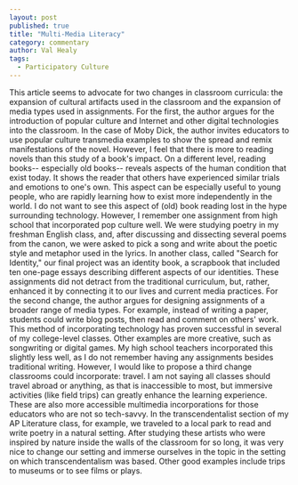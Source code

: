 ```yaml
---
layout: post
published: true
title: "Multi-Media Literacy"
category: commentary
author: Val Healy
tags: 
  - Participatory Culture
---
```


This article seems to advocate for two changes in classroom curricula: the expansion of cultural artifacts used in the classroom and the expansion of media types used in assignments.
For the first, the author argues for the introduction of popular culture and Internet and other digital technologies into the classroom. In the case of Moby Dick, the author invites educators to use popular culture transmedia examples to show the spread and remix manifestations of the novel. However, I feel that there is more to reading novels than this study of a book's impact. On a different level, reading books-- especially old books-- reveals aspects of the human condition that exist today. It shows the reader that others have experienced similar trials and emotions to one's own. This aspect can be especially useful to young people, who are rapidly learning how to exist more independently in the world. I do not want to see this aspect of (old) book reading lost in the hype surrounding technology. 
However, I remember one assignment from high school that incorporated pop culture well. We were studying poetry in my freshman English class, and, after discussing and dissecting several poems from the canon, we were asked to pick a song and write about the poetic style and metaphor used in the lyrics. In another class, called "Search for Identity," our final project was an identity book, a scrapbook that included ten one-page essays describing different aspects of our identities. These assignments did not detract from the traditional curriculum, but, rather, enhanced it by connecting it to our lives and current media practices.
For the second change, the author argues for designing assignments of a broader range of media types. For example, instead of writing a paper, students could write blog posts, then read and comment on others' work. This method of incorporating technology has proven successful in several of my college-level classes. Other examples are more creative, such as songwriting or digital games. 
My high school teachers incorporated this slightly less well, as I do not remember having any assignments besides traditional writing.
However, I would like to propose a third change classrooms could incorporate: travel. I am not saying all classes should travel abroad or anything, as that is inaccessible to most, but immersive activities (like field trips) can greatly enhance the learning experience. These are also more accessible multimedia incorporations for those educators who are not so tech-savvy.
In the transcendentalist section of my AP Literature class, for example, we traveled to a local park to read and write poetry in a natural setting. After studying these artists who were inspired by nature inside the walls of the classroom for so long, it was very nice to change our setting and immerse ourselves in the topic in the setting on which transcendentalism was based. Other good examples include trips to museums or to see films or plays.